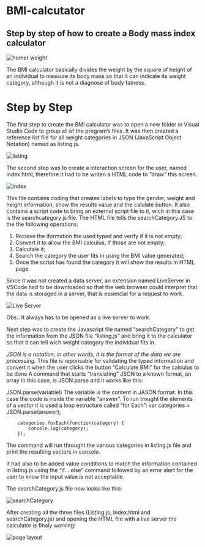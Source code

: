 # BMI-calcutator
## Step by step of how to create a Body mass index calculator

![homer weight](https://github.com/SuzanoVini/BMI-calcutator/blob/main/homer%20weight.gif)

The BMI calculator basically divides the weight by the square of  height of an individual to measure its body mass so that it can indicate its weight category, although it is not a diagnose of body fatness.

# Step by Step
The first step to create the BMI calculator was to open a new folder in Visual Studio Code to group all of the program’s files. It was then created a reference list file for all weight categories in JSON (JavaScript Object Notation) named as listing.js.

![listing](https://github.com/SuzanoVini/BMI-calcutator/blob/main/lt%20img.png)

The second step was to create a interaction screen for the user, named index.html, therefore it had to be writen a HTML code to “draw” this screen.

![index](https://github.com/SuzanoVini/BMI-calcutator/blob/main/indx%20img.png)

This file contains coding that creates labels to type the gender, weight and height information, show the results value and the calulate button. It also contains a script code to bring an external script file to it, wich in this case is the searchcategory.js file. 
The HTML file tells the searchCategory.JS to the the following operations:
1.	Recieve the iformation the used typed and verify if it is not empty;
2.	Convert it to allow the BMI calculus, If those are not empty;
3.	Calcutale it;
4.	Search the category the user fits in using the BMI value generated;
5.	Once the script has found the category it will show the results in HTML page.  
 
Since it was not created a data server, an extension named LiveServer in VSCode had to be downloaded so that the web browser could interpret that the data is storaged in a server, that is essencial for a request to work.

![Live Server](https://github.com/SuzanoVini/BMI-calcutator/blob/main/live%20server%20install.png)

Obs.: It always has to be opened as a live server to work.

Next step was to create the Javascript file named “searchCategory” to get the information from the JSON file “listing.js” and bring it to the calculator so that it can tell wich weight category the individual fits in.

*JSON is a notation, in other words, it is the format of the data we are processing.*
This file is reponsable for validating the typed information and convert it when the user clicks the button “Calculate BMI” for the calculus to be done
 A command that starts “translating” JSON to a known format, an array in this case, is JSON.parse and it works like this:

JSON.parse(variablel)
The variable is the content in JASON format. In this case the code is inside the variable “answer”.
To run trought the elements of a vector it is used a loop estructure called “for Each”:
var categories = JSON.parse(answer);

        categories.forEach(function(category) {
            console.log(category);
        });
The command will run throught the various categories in listing.js file and print the resulting vectors in console.

It had also to be added value conditions to match the information contained in listing.js using the “if... else” command followed by an error alert for the user to know the input value is not acceptable.

The searchCategory.js file now looks like this:

![searchCategory](https://github.com/SuzanoVini/BMI-calcutator/blob/main/SC%20img.png)

After creating all the three files (Listing.js, Index.html and searchCategory.js) and opening the HTML file with a live server the calculator is finaly working!

![page layout](https://github.com/SuzanoVini/BMI-calcutator/blob/main/page%20layout.png)
